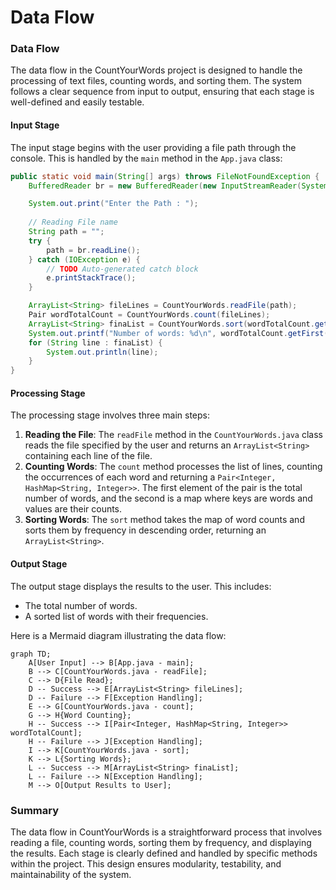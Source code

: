 # Data Flow

### Data Flow

The data flow in the CountYourWords project is designed to handle the processing of text files, counting words, and sorting them. The system follows a clear sequence from input to output, ensuring that each stage is well-defined and easily testable.

#### Input Stage

The input stage begins with the user providing a file path through the console. This is handled by the `main` method in the `App.java` class:

```java
public static void main(String[] args) throws FileNotFoundException {
    BufferedReader br = new BufferedReader(new InputStreamReader(System.in));

    System.out.print("Enter the Path : ");
    
    // Reading File name
    String path = "";
    try {
        path = br.readLine();
    } catch (IOException e) {
        // TODO Auto-generated catch block
        e.printStackTrace();
    }

    ArrayList<String> fileLines = CountYourWords.readFile(path);
    Pair wordTotalCount = CountYourWords.count(fileLines);
    ArrayList<String> finaList = CountYourWords.sort(wordTotalCount.getSecond());
    System.out.printf("Number of words: %d\n", wordTotalCount.getFirst());
    for (String line : finaList) {
        System.out.println(line);
    }
}
```

#### Processing Stage

The processing stage involves three main steps:
1. **Reading the File**: The `readFile` method in the `CountYourWords.java` class reads the file specified by the user and returns an `ArrayList<String>` containing each line of the file.
2. **Counting Words**: The `count` method processes the list of lines, counting the occurrences of each word and returning a `Pair<Integer, HashMap<String, Integer>>`. The first element of the pair is the total number of words, and the second is a map where keys are words and values are their counts.
3. **Sorting Words**: The `sort` method takes the map of word counts and sorts them by frequency in descending order, returning an `ArrayList<String>`.

#### Output Stage

The output stage displays the results to the user. This includes:
- The total number of words.
- A sorted list of words with their frequencies.

Here is a Mermaid diagram illustrating the data flow:

```mermaid
graph TD;
    A[User Input] --> B[App.java - main];
    B --> C[CountYourWords.java - readFile];
    C --> D{File Read};
    D -- Success --> E[ArrayList<String> fileLines];
    D -- Failure --> F[Exception Handling];
    E --> G[CountYourWords.java - count];
    G --> H{Word Counting};
    H -- Success --> I[Pair<Integer, HashMap<String, Integer>> wordTotalCount];
    H -- Failure --> J[Exception Handling];
    I --> K[CountYourWords.java - sort];
    K --> L{Sorting Words};
    L -- Success --> M[ArrayList<String> finaList];
    L -- Failure --> N[Exception Handling];
    M --> O[Output Results to User];
```

### Summary

The data flow in CountYourWords is a straightforward process that involves reading a file, counting words, sorting them by frequency, and displaying the results. Each stage is clearly defined and handled by specific methods within the project. This design ensures modularity, testability, and maintainability of the system.